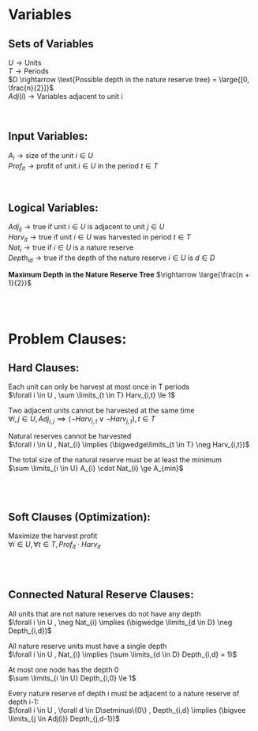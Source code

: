 # Variables

## Sets of Variables
$U \rightarrow \text{Units}$                                                                    \
$T \rightarrow \text{Periods}$                                                                  \
$D \rightarrow \text{Possible depth in the nature reserve tree} = \large{[0, \frac{n}{2}]}$ \
$Adj(i) \rightarrow \text{Variables adjacent to unit i}$

<br>

## Input Variables:
$A_{i} \rightarrow \text{size of the unit }i \in U$                                             \
$Prof_{it} \rightarrow \text{profit of unit }i \in U \text{ in the period }t \in T$

<br>

## Logical Variables:

$Adj_{ij} \rightarrow \text{true if unit }i \in U\text{ is adjacent to unit } j \in U$          \
$Harv_{it} \rightarrow \text{true if unit }i \in U\text{ was harvested in period } t \in T$     \
$Nat_{i} \rightarrow \text{true if }i \in U\text{ is a nature reserve}$                         \
$Depth_{id} \rightarrow \text{true if the depth of the nature reserve }i \in U\text{ is }d \in D$

**Maximum Depth in the Nature Reserve Tree** $\rightarrow \large{\frac{n + 1}{2}}$


<br>
<br>



# Problem Clauses:

## Hard Clauses:

$\text{Each unit can only be harvest at most once in T periods}$                                \
$\forall i \in U , \sum \limits_{t \in T} Harv_{i,t} \le 1$

$\text{Two adjacent units cannot be harvested at the same time}$                                \
$\forall i,j \in U , Adj_{i,j} \implies (\neg Harv_{i,t} \lor \neg Harv_{j,t}), t \in T$

$\text{Natural reserves cannot be harvested}$                                                   \
$\forall i \in U , Nat_{i} \implies (\bigwedge\limits_{t \in T} \neg Harv_{i,t})$

$\text{The total size of the natural reserve must be at least the minimum}$                     \
$\sum \limits_{i \in U} A_{i} \cdot Nat_{i} \ge A_{min}$

<br>
<br>

## Soft Clauses (Optimization):

$\text{Maximize the harvest profit}$                                                            \
$\forall i \in U , \forall t \in T , Prof_{it} \cdot Harv_{it}$

<br>
<br>

## Connected Natural Reserve Clauses:

$\text{All units that are not nature reserves do not have any depth}$                           \
$\forall i \in U , \neg Nat_{i} \implies (\bigwedge \limits_{d \in D} \neg Depth_{i,d})$

$\text{All nature reserve units must have a single depth}$                                      \
$\forall i \in U , Nat_{i} \implies (\sum \limits_{d \in D} Depth_{i,d} = 1)$

$\text{At most one node has the depth 0}$                                                       \
$\sum \limits_{i \in U} Depth_{i,0} \le 1$

$\text{Every nature reserve of depth i must be adjacent to a nature reserve of depth i-1:}$     \
$\forall i \in U , \forall d \in D\setminus\{0\} , Depth_{i,d} \implies (\bigvee \limits_{j \in Adj(i)} Depth_{j,d-1})$